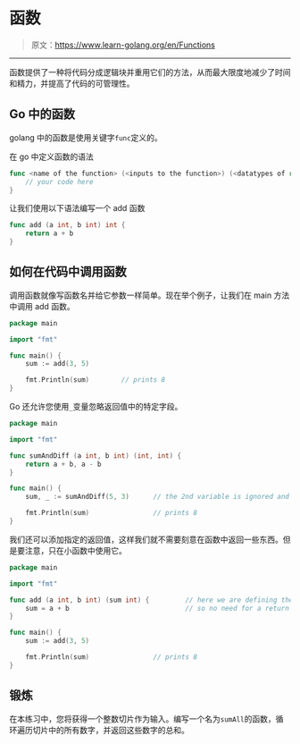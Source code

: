 # 函数

> 原文：<https://www.learn-golang.org/en/Functions>

* * *

函数提供了一种将代码分成逻辑块并重用它们的方法，从而最大限度地减少了时间和精力，并提高了代码的可管理性。

## Go 中的函数

golang 中的函数是使用关键字`func`定义的。

在 go 中定义函数的语法

```go
func <name of the function> (<inputs to the function>) (<datatypes of return values from the function>) {
    // your code here
} 
```

让我们使用以下语法编写一个 add 函数

```go
func add (a int, b int) int {
    return a + b
} 
```

## 如何在代码中调用函数

调用函数就像写函数名并给它参数一样简单。现在举个例子，让我们在 main 方法中调用 add 函数。

```go
package main

import "fmt"

func main() {
    sum := add(3, 5)

    fmt.Println(sum)        // prints 8
} 
```

Go 还允许您使用`_`变量忽略返回值中的特定字段。

```go
package main

import "fmt"

func sumAndDiff (a int, b int) (int, int) {
    return a + b, a - b
}

func main() {
    sum, _ := sumAndDiff(5, 3)      // the 2nd variable is ignored and not used

    fmt.Println(sum)                // prints 8
} 
```

我们还可以添加指定的返回值，这样我们就不需要刻意在函数中返回一些东西。但是要注意，只在小函数中使用它。

```go
package main

import "fmt"

func add (a int, b int) (sum int) {         // here we are defining the variable name of what we are returning
    sum = a + b                             // so no need for a return statement, go takes care of it
}

func main() {
    sum := add(3, 5)

    fmt.Println(sum)                // prints 8
} 
```

## 锻炼

在本练习中，您将获得一个整数切片作为输入。编写一个名为`sumAll`的函数，循环遍历切片中的所有数字，并返回这些数字的总和。